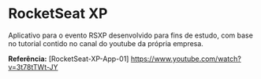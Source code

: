 # RocketSeat XP

Aplicativo para o evento RSXP desenvolvido para fins de estudo, com base no tutorial contido no canal do youtube da própria empresa.

**Referência:**
[RocketSeat-XP-App-01] https://www.youtube.com/watch?v=3t78tTWt-JY